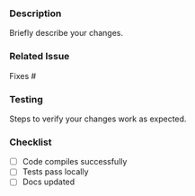 ###  Description
Briefly describe your changes.

### Related Issue
Fixes #<issue-number>

### Testing
Steps to verify your changes work as expected.

### Checklist
- [ ] Code compiles successfully
- [ ] Tests pass locally
- [ ] Docs updated
